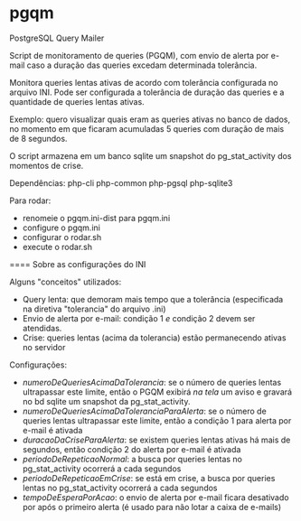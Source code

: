 pgqm
====

PostgreSQL Query Mailer


Script de monitoramento de queries (PGQM), com envio de alerta por e-mail caso a duração das queries excedam determinada tolerância.

Monitora queries lentas ativas de acordo com tolerância configurada no arquivo INI.
Pode ser configurada a tolerância de duração das queries e a quantidade de queries lentas ativas.

Exemplo: quero visualizar quais eram as queries ativas no banco de dados, no momento em que ficaram acumuladas 5 queries com duração de mais de 8 segundos.

O script armazena em um banco sqlite um snapshot do pg_stat_activity dos momentos de crise.

Dependências:
php-cli
php-common
php-pgsql
php-sqlite3

Para rodar:
- renomeie o pgqm.ini-dist para pgqm.ini
- configure o pgqm.ini
- configurar o rodar.sh
- execute o rodar.sh

====
Sobre as configurações do INI

Alguns "conceitos" utilizados:
- Query lenta: que demoram mais tempo que a tolerância (especificada na diretiva "tolerancia" do arquivo .ini)
- Envio de alerta por e-mail: condição 1 *e* condição 2 devem ser atendidas.
- Crise: queries lentas (acima da tolerancia) estão permanecendo ativas no servidor

Configurações:
- _numeroDeQueriesAcimaDaTolerancia_: se o número de queries lentas ultrapassar este limite, então o PGQM exibirá *na tela* um aviso e gravará no bd sqlite um snapshot da pg_stat_activity.
- _numeroDeQueriesAcimaDaToleranciaParaAlerta_: se o número de queries lentas ultrapassar este limite, então a condição 1 para alerta por e-mail é ativada
- _duracaoDaCriseParaAlerta_: se existem queries lentas ativas há mais de <duracaoDaCriseParaAlerta> segundos, então condição 2 do alerta por e-mail é ativada
- _periodoDeRepeticaoNormal_: a busca por queries lentas no pg_stat_activity ocorrerá a cada <periodoDeRepeticaoNormal> segundos
- _periodoDeRepeticaoEmCrise_: se está em crise, a busca por queries lentas no pg_stat_activity ocorrerá a cada <periodoDeRepeticaoEmCrise> segundos
- _tempoDeEsperaPorAcao_: o envio de alerta por e-mail ficara desativado por <tempoDeEsperaPorAcao> após o primeiro alerta (é usado para não lotar a caixa de e-mails)
